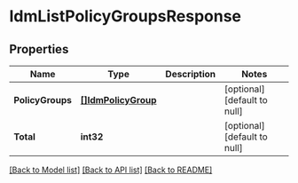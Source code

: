# IdmListPolicyGroupsResponse

## Properties
Name | Type | Description | Notes
------------ | ------------- | ------------- | -------------
**PolicyGroups** | [**[]IdmPolicyGroup**](idmPolicyGroup.md) |  | [optional] [default to null]
**Total** | **int32** |  | [optional] [default to null]

[[Back to Model list]](../../README.md#documentation-for-models) [[Back to API list]](../../README.md#documentation-for-api-endpoints) [[Back to README]](../../README.md)


